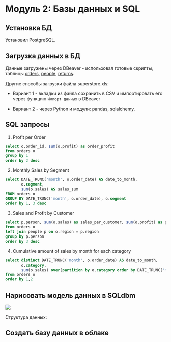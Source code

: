 # Модуль 2: Базы данных и SQL
## Установка БД

Установил PostgreSQL.

## Загрузка данных в БД

Данные загружены через DBeaver - использовал готовые скрипты, таблицы [orders](https://github.com/yanov2708/DE-101/blob/502cb789f45ef2ea207d473c8d36fc9b2b835917/Module2/DBeaver%20scripts/Create_orders.sql), [people](https://github.com/yanov2708/DE-101/blob/502cb789f45ef2ea207d473c8d36fc9b2b835917/Module2/DBeaver%20scripts/Create_people.sql), [returns](https://github.com/yanov2708/DE-101/blob/502cb789f45ef2ea207d473c8d36fc9b2b835917/Module2/DBeaver%20scripts/Create_returns.sql).

Другие способы загрузки файла superstore.xls:
 
- Вариант 1 - вкладки из файла сохранить в CSV и импортировать его через функцию `Импорт данных` в DBeaver 

- Вариант 2 - через Python и модули: pandas, sqlalchemy.

## SQL запросы

1. Profit per Order
```sql
select o.order_id, sum(o.profit) as order_profit 
from orders o 
group by 1
order by 2 desc
```

2. Monthly Sales by Segment
```sql
select DATE_TRUNC('month', o.order_date) AS date_to_month,
	   o.segment,
       sum(o.sales) AS sales_sum
FROM orders o 
GROUP BY DATE_TRUNC('month', o.order_date), o.segment 
order by 1, 3 desc
```

3. Sales and Profit by Customer
```sql
select p.person, sum(o.sales) as sales_per_customer, sum(o.profit) as profit_per_customer  
from orders o 
left join people p on o.region = p.region 
group by p.person 
order by 3 desc 
```

4. Сumulative amount of sales by month for each category
```sql
select distinct DATE_TRUNC('month', o.order_date) AS date_to_month,
	   o.category,
	   sum(o.sales) over(partition by o.category order by DATE_TRUNC('month', o.order_date))   
from orders o 
order by 1,2	
```

## Нарисовать модель данных в SQLdbm

![](Pics/data_model_physical_v4.png)

Структура данных:
 

## Создать базу данных в облаке
